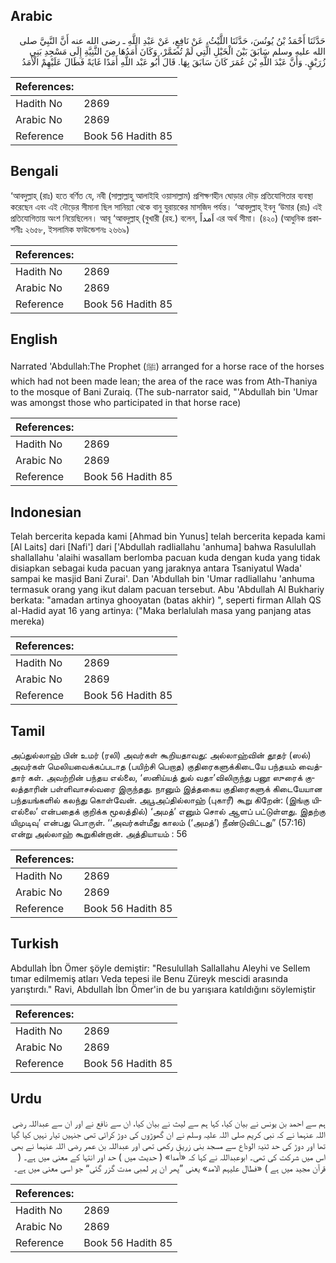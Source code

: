## Arabic


<div dir="rtl" lang="ar" style={{fontSize:'larger',backgroundColor:'#f8f9fa',padding:20}}>
حَدَّثَنَا أَحْمَدُ بْنُ يُونُسَ، حَدَّثَنَا اللَّيْثُ، عَنْ نَافِعٍ، عَنْ عَبْدِ اللَّهِ ـ رضى الله عنه أَنَّ النَّبِيَّ صلى الله عليه وسلم سَابَقَ بَيْنَ الْخَيْلِ الَّتِي لَمْ تُضَمَّرْ، وَكَانَ أَمَدُهَا مِنَ الثَّنِيَّةِ إِلَى مَسْجِدِ بَنِي زُرَيْقٍ‏.‏ وَأَنَّ عَبْدَ اللَّهِ بْنَ عُمَرَ كَانَ سَابَقَ بِهَا‏.‏ قَالَ أَبُو عَبْد اللَّهِ أَمَدًا غَايَةً فَطَالَ عَلَيْهِمْ الْأَمَدُ
</div>
<div style={{backgroundColor:'#f8f9fa',padding:20, marginBottom: 10}}><table> <thead> <tr> <th>References:</th> <th></th> </tr> </thead> <tbody><tr><td>Hadith No</td><td>2869</td></tr><tr><td>Arabic No</td><td>2869</td></tr><tr><td>Reference</td><td>Book 56 Hadith 85</td></tr></tbody></table></div>

## Bengali


<div dir="ltr" lang="bn" style={{fontSize:'larger',backgroundColor:'#f8f9fa',padding:20}}>
‘আবদুল্লাহ্ (রাঃ) হতে বর্ণিত যে, নবী (সাল্লাল্লাহু আলাইহি ওয়াসাল্লাম) প্রশিক্ষণহীন ঘোড়ার দৌড় প্রতিযোগিতার ব্যবস্থা করেছেন এবং এই দৌড়ের সীমানা ছিল সানিয়্যা থেকে বানু যুরায়কের মাসজিদ পর্যন্ত। ‘আবদুল্লাহ্ ইবনু ‘উমার (রাঃ) এই প্রতিযোগিতায় অংশ নিয়েছিলেন। আবূ ‘আবদুল্লাহ্ (বুখারী (রহ.) বলেন, اَمداً এর অর্থ সীমা। (৪২০) (আধুনিক প্রকাশনীঃ ২৬৫৮, ইসলামিক ফাউন্ডেশনঃ ২৬৬৯)
</div>
<div style={{backgroundColor:'#f8f9fa',padding:20, marginBottom: 10}}><table> <thead> <tr> <th>References:</th> <th></th> </tr> </thead> <tbody><tr><td>Hadith No</td><td>2869</td></tr><tr><td>Arabic No</td><td>2869</td></tr><tr><td>Reference</td><td>Book 56 Hadith 85</td></tr></tbody></table></div>

## English


<div dir="ltr" lang="en" style={{fontSize:'larger',backgroundColor:'#f8f9fa',padding:20}}>
Narrated 'Abdullah:The Prophet (ﷺ) arranged for a horse race of the horses which had not been made lean; the area of the race was from Ath-Thaniya to the mosque of Bani Zuraiq. (The sub-narrator said, "'Abdullah bin 'Umar was amongst those who participated in that horse race)
</div>
<div style={{backgroundColor:'#f8f9fa',padding:20, marginBottom: 10}}><table> <thead> <tr> <th>References:</th> <th></th> </tr> </thead> <tbody><tr><td>Hadith No</td><td>2869</td></tr><tr><td>Arabic No</td><td>2869</td></tr><tr><td>Reference</td><td>Book 56 Hadith 85</td></tr></tbody></table></div>

## Indonesian


<div dir="ltr" lang="id" style={{fontSize:'larger',backgroundColor:'#f8f9fa',padding:20}}>
Telah bercerita kepada kami [Ahmad bin Yunus] telah bercerita kepada kami [Al Laits] dari [Nafi'] dari ['Abdullah radliallahu 'anhuma] bahwa Rasulullah shallallahu 'alaihi wasallam berlomba pacuan kuda dengan kuda yang tidak disiapkan sebagai kuda pacuan yang jaraknya antara Tsaniyatul Wada' sampai ke masjid Bani Zurai'. Dan 'Abdullah bin 'Umar radliallahu 'anhuma termasuk orang yang ikut dalam pacuan tersebut. Abu 'Abdullah Al Bukhariy berkata: "amadan artinya ghooyatan (batas akhir) ", seperti firman Allah QS al-Hadid ayat 16 yang artinya: ("Maka berlalulah masa yang panjang atas mereka)
</div>
<div style={{backgroundColor:'#f8f9fa',padding:20, marginBottom: 10}}><table> <thead> <tr> <th>References:</th> <th></th> </tr> </thead> <tbody><tr><td>Hadith No</td><td>2869</td></tr><tr><td>Arabic No</td><td>2869</td></tr><tr><td>Reference</td><td>Book 56 Hadith 85</td></tr></tbody></table></div>

## Tamil


<div dir="ltr" lang="ta" style={{fontSize:'larger',backgroundColor:'#f8f9fa',padding:20}}>
அப்துல்லாஹ் பின் உமர் (ரலி) அவர்கள் கூறியதாவது: அல்லாஹ்வின் தூதர் (ஸல்) அவர்கள் மெலியவைக்கப்படாத (பயிற்சி பெறாத) குதிரைகளுக்கிடையே பந்தயம் வைத்தார் கள். அவற்றின் பந்தய எல்லை, ‘ஸனிய்யத் துல் வதா’விலிருந்து பனூ ஸுரைக் குலத்தாரின் பள்ளிவாசல்வரை இருந்தது. நானும் இத்தகைய குதிரைகளுக் கிடையேயான பந்தயங்களில் கலந்து கொள்வேன். அபூஅப்தில்லாஹ் (புகாரீ) கூறு கிறேன்: (இங்கு யிஎல்லை’ என்பதைக் குறிக்க மூலத்தில்) ‘அமத்’ எனும் சொல் ஆளப் பட்டுள்ளது. இதற்கு யிமுடிவு’ என்பது பொருள். ‘‘அவர்கள்மீது காலம் (‘அமத்’) நீண்டுவிட்டது” (57:16) என்று அல்லாஹ் கூறுகின்றான். அத்தியாயம் : 56
</div>
<div style={{backgroundColor:'#f8f9fa',padding:20, marginBottom: 10}}><table> <thead> <tr> <th>References:</th> <th></th> </tr> </thead> <tbody><tr><td>Hadith No</td><td>2869</td></tr><tr><td>Arabic No</td><td>2869</td></tr><tr><td>Reference</td><td>Book 56 Hadith 85</td></tr></tbody></table></div>

## Turkish


<div dir="ltr" lang="tr" style={{fontSize:'larger',backgroundColor:'#f8f9fa',padding:20}}>
Abdullah İbn Ömer şöyle demiştir: "Resulullah Sallallahu Aleyhi ve Sellem tımar edilmemiş atları Veda tepesi ile Benu Züreyk mescidi arasında yarıştırdı." Ravi, Abdullah İbn Ömer'in de bu yarışıara katıldığını söylemiştir
</div>
<div style={{backgroundColor:'#f8f9fa',padding:20, marginBottom: 10}}><table> <thead> <tr> <th>References:</th> <th></th> </tr> </thead> <tbody><tr><td>Hadith No</td><td>2869</td></tr><tr><td>Arabic No</td><td>2869</td></tr><tr><td>Reference</td><td>Book 56 Hadith 85</td></tr></tbody></table></div>

## Urdu


<div dir="rtl" lang="ur" style={{fontSize:'larger',backgroundColor:'#f8f9fa',padding:20}}>
ہم سے احمد بن یونس نے بیان کیا، کہا ہم سے لیث نے بیان کیا، ان سے نافع نے اور ان سے عبداللہ رضی اللہ عنہما نے کہ نبی کریم صلی اللہ علیہ وسلم نے ان گھوڑوں کی دوڑ کرائی تھی جنہیں تیار نہیں کیا گیا تھا اور دوڑ کی حد ثنیۃ الوداع سے مسجد بنی زریق رکھی تھی اور عبداللہ بن عمر رضی اللہ عنہما نے بھی اس میں شرکت کی تھی۔ ابوعبداللہ نے کہا کہ «أمدا» ( حدیث میں ) حد اور انتہا کے معنی میں ہے۔ ( قرآن مجید میں ہے ) «فطال علیہم الامد» یعنی ”پھر ان پر لمبی مدت گزر گئی“ جو اسی معنی میں ہے۔
</div>
<div style={{backgroundColor:'#f8f9fa',padding:20, marginBottom: 10}}><table> <thead> <tr> <th>References:</th> <th></th> </tr> </thead> <tbody><tr><td>Hadith No</td><td>2869</td></tr><tr><td>Arabic No</td><td>2869</td></tr><tr><td>Reference</td><td>Book 56 Hadith 85</td></tr></tbody></table></div>